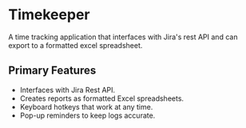 # Timekeeper
A time tracking application that interfaces with Jira's rest API and can export to a formatted excel spreadsheet.

## Primary Features
* Interfaces with Jira Rest API.
* Creates reports as formatted Excel spreadsheets.
* Keyboard hotkeys that work at any time.
* Pop-up reminders to keep logs accurate.
